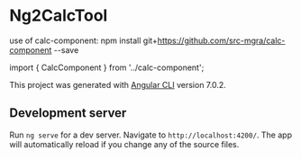 # Ng2CalcTool

use of calc-component:
npm install git+https://github.com/src-mgra/calc-component --save

import { CalcComponent } from '../calc-component';

<app-calc-component value=5 selCalc='circulararea'></app-calc-component>


This project was generated with [Angular CLI](https://github.com/angular/angular-cli) version 7.0.2.

## Development server

Run `ng serve` for a dev server. Navigate to `http://localhost:4200/`. The app will automatically reload if you change any of the source files.



